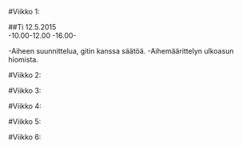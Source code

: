 #Viikko 1:

##Ti 12.5.2015	
-10.00-12.00
-16.00-

-Aiheen suunnittelua, gitin kanssa säätöä.
-Aihemäärittelyn ulkoasun hiomista.


#Viikko 2:


#Viikko 3:


#Viikko 4:


#Viikko 5:


#Viikko 6:
